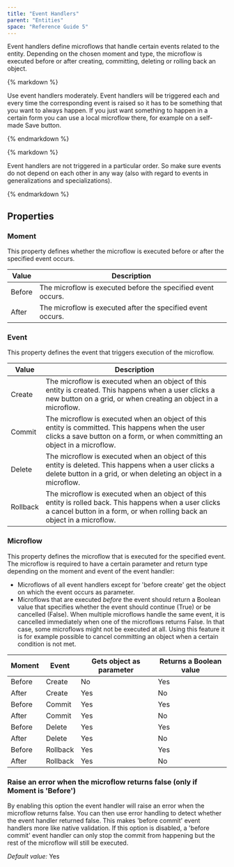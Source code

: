 ```yaml
---
title: "Event Handlers"
parent: "Entities"
space: "Reference Guide 5"
---
```



Event handlers define microflows that handle certain events related to the entity. Depending on the chosen moment and type, the microflow is executed before or after creating, committing, deleting or rolling back an object.



<div class="alert alert-warning">{% markdown %}

Use event handlers moderately. Event handlers will be triggered each and every time the corresponding event is raised so it has to be something that you want to always happen. If you just want something to happen in a certain form you can use a local microflow there, for example on a self-made Save button.

{% endmarkdown %}</div><div class="alert alert-warning">{% markdown %}

Event handlers are not triggered in a particular order. So make sure events do not depend on each other in any way (also with regard to events in generalizations and specializations).

{% endmarkdown %}</div>

## Properties

### Moment

This property defines whether the microflow is executed before or after the specified event occurs.

<table><thead><tr><th class="confluenceTh">Value</th><th class="confluenceTh">Description</th></tr></thead><tbody><tr><td class="confluenceTd">Before</td><td class="confluenceTd">The microflow is executed before the specified event occurs.</td></tr><tr><td class="confluenceTd">After</td><td class="confluenceTd">The microflow is executed after the specified event occurs.</td></tr></tbody></table>

### Event

This property defines the event that triggers execution of the microflow.

<table><thead><tr><th class="confluenceTh">Value</th><th class="confluenceTh">Description</th></tr></thead><tbody><tr><td class="confluenceTd">Create</td><td class="confluenceTd">The microflow is executed when an object of this entity is created. This happens when a user clicks a new button on a grid, or when creating an object in a microflow.</td></tr><tr><td class="confluenceTd">Commit</td><td class="confluenceTd">The microflow is executed when an object of this entity is committed. This happens when the user clicks a save button on a form, or when committing an object in a microflow.</td></tr><tr><td class="confluenceTd">Delete</td><td class="confluenceTd">The microflow is executed when an object of this entity is deleted. This happens when a user clicks a delete button in a grid, or when deleting an object in a microflow.</td></tr><tr><td class="confluenceTd">Rollback</td><td class="confluenceTd">The microflow is executed when an object of this entity is rolled back. This happens when a user clicks a cancel button in a form, or when rolling back an object in a microflow.</td></tr></tbody></table>

### Microflow

This property defines the microflow that is executed for the specified event. The microflow is required to have a certain parameter and return type depending on the moment and event of the event handler:

*   Microflows of all event handlers except for 'before create' get the object on which the event occurs as parameter.
*   Microflows that are executed _before_ the event should return a Boolean value that specifies whether the event should continue (True) or be cancelled (False). When multiple microflows handle the same event, it is cancelled immediately when one of the microflows returns False. In that case, some microflows might not be executed at all. Using this feature it is for example possible to cancel committing an object when a certain condition is not met.

<table><thead><tr><th class="confluenceTh">Moment</th><th class="confluenceTh">Event</th><th class="confluenceTh">Gets object as parameter</th><th class="confluenceTh">Returns a Boolean value</th></tr></thead><tbody><tr><td class="confluenceTd">Before</td><td class="confluenceTd">Create</td><td class="confluenceTd">No</td><td class="confluenceTd">Yes</td></tr><tr><td class="confluenceTd">After</td><td class="confluenceTd">Create</td><td class="confluenceTd">Yes</td><td class="confluenceTd">No</td></tr><tr><td class="confluenceTd">Before</td><td class="confluenceTd">Commit</td><td class="confluenceTd">Yes</td><td class="confluenceTd">Yes</td></tr><tr><td class="confluenceTd">After</td><td class="confluenceTd">Commit</td><td class="confluenceTd">Yes</td><td class="confluenceTd">No</td></tr><tr><td class="confluenceTd">Before</td><td class="confluenceTd">Delete</td><td class="confluenceTd">Yes</td><td class="confluenceTd">Yes</td></tr><tr><td class="confluenceTd">After</td><td class="confluenceTd">Delete</td><td class="confluenceTd">Yes</td><td class="confluenceTd">No</td></tr><tr><td class="confluenceTd">Before</td><td class="confluenceTd">Rollback</td><td class="confluenceTd">Yes</td><td class="confluenceTd">Yes</td></tr><tr><td class="confluenceTd">After</td><td class="confluenceTd">Rollback</td><td class="confluenceTd">Yes</td><td class="confluenceTd">No</td></tr></tbody></table>

### Raise an error when the microflow returns false (only if Moment is 'Before')

By enabling this option the event handler will raise an error when the microflow returns false. You can then use error handling to detect whether the event handler returned false. This makes 'before commit' event handlers more like native validation. If this option is disabled, a 'before commit' event handler can only stop the commit from happening but the rest of the microflow will still be executed.

_Default value:_ Yes
